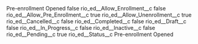 <?xml version="1.0" encoding="UTF-8"?>
<CustomMetadata xmlns="http://soap.sforce.com/2006/04/metadata" xmlns:xsi="http://www.w3.org/2001/XMLSchema-instance" xmlns:xsd="http://www.w3.org/2001/XMLSchema">
    <label>Pre-enrollment Opened</label>
    <protected>false</protected>
    <values>
        <field>rio_ed__Allow_Enrollment__c</field>
        <value xsi:type="xsd:boolean">false</value>
    </values>
    <values>
        <field>rio_ed__Allow_Pre_Enrollment__c</field>
        <value xsi:type="xsd:boolean">true</value>
    </values>
    <values>
        <field>rio_ed__Allow_Unenrollment__c</field>
        <value xsi:type="xsd:boolean">true</value>
    </values>
    <values>
        <field>rio_ed__Cancelled__c</field>
        <value xsi:type="xsd:boolean">false</value>
    </values>
    <values>
        <field>rio_ed__Completed__c</field>
        <value xsi:type="xsd:boolean">false</value>
    </values>
    <values>
        <field>rio_ed__Draft__c</field>
        <value xsi:type="xsd:boolean">false</value>
    </values>
    <values>
        <field>rio_ed__In_Progress__c</field>
        <value xsi:type="xsd:boolean">false</value>
    </values>
    <values>
        <field>rio_ed__Inactive__c</field>
        <value xsi:type="xsd:boolean">false</value>
    </values>
    <values>
        <field>rio_ed__Pending__c</field>
        <value xsi:type="xsd:boolean">true</value>
    </values>
    <values>
        <field>rio_ed__Status__c</field>
        <value xsi:type="xsd:string">Pre-enrollment Opened</value>
    </values>
</CustomMetadata>
